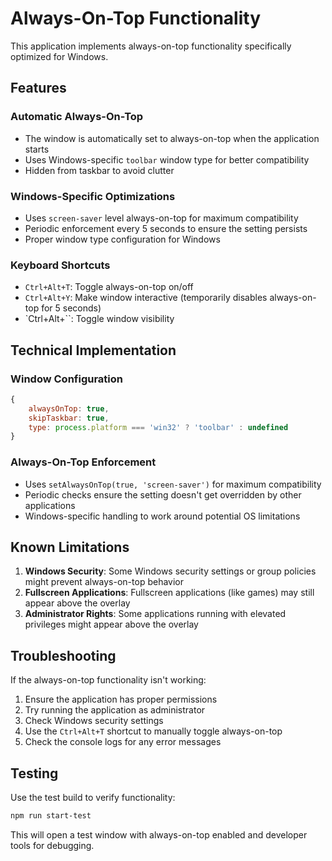 # Always-On-Top Functionality

This application implements always-on-top functionality specifically optimized for Windows.

## Features

### Automatic Always-On-Top

-   The window is automatically set to always-on-top when the application starts
-   Uses Windows-specific `toolbar` window type for better compatibility
-   Hidden from taskbar to avoid clutter

### Windows-Specific Optimizations

-   Uses `screen-saver` level always-on-top for maximum compatibility
-   Periodic enforcement every 5 seconds to ensure the setting persists
-   Proper window type configuration for Windows

### Keyboard Shortcuts

-   `Ctrl+Alt+T`: Toggle always-on-top on/off
-   `Ctrl+Alt+Y`: Make window interactive (temporarily disables always-on-top for 5 seconds)
-   `Ctrl+Alt+\``: Toggle window visibility

## Technical Implementation

### Window Configuration

```javascript
{
    alwaysOnTop: true,
    skipTaskbar: true,
    type: process.platform === 'win32' ? 'toolbar' : undefined
}
```

### Always-On-Top Enforcement

-   Uses `setAlwaysOnTop(true, 'screen-saver')` for maximum compatibility
-   Periodic checks ensure the setting doesn't get overridden by other applications
-   Windows-specific handling to work around potential OS limitations

## Known Limitations

1. **Windows Security**: Some Windows security settings or group policies might prevent always-on-top behavior
2. **Fullscreen Applications**: Fullscreen applications (like games) may still appear above the overlay
3. **Administrator Rights**: Some applications running with elevated privileges might appear above the overlay

## Troubleshooting

If the always-on-top functionality isn't working:

1. Ensure the application has proper permissions
2. Try running the application as administrator
3. Check Windows security settings
4. Use the `Ctrl+Alt+T` shortcut to manually toggle always-on-top
5. Check the console logs for any error messages

## Testing

Use the test build to verify functionality:

```bash
npm run start-test
```

This will open a test window with always-on-top enabled and developer tools for debugging.
